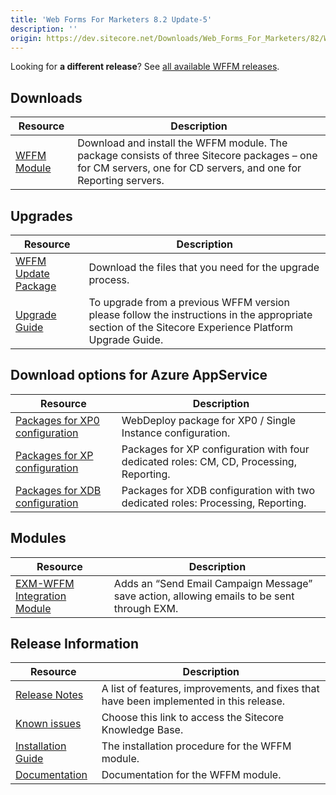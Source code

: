 ```yaml
---
title: 'Web Forms For Marketers 8.2 Update-5'
description: ''
origin: https://dev.sitecore.net/Downloads/Web_Forms_For_Marketers/82/Web_Forms_For_Marketers_82_Update5
---
```


  <Alert variant='warning' mb={4}>
    <AlertIcon />


Looking for **a different release**? See [all available WFFM releases](/downloads/Web_Forms_For_Marketers).

  </Alert>


## Downloads

| Resource                                                                                                                                                                                                                        | Description                                                                                                                                                    |
| ------------------------------------------------------------------------------------------------------------------------------------------------------------------------------------------------------------------------------- | -------------------------------------------------------------------------------------------------------------------------------------------------------------- |
| [WFFM Module](https://scdp.blob.core.windows.net/downloads/Web%20Forms%20For%20Marketers/82/Web%20Forms%20For%20Marketers%2082%20Update5/Secure/Web%20Forms%20for%20Marketers%208.2.5%20rev.%20170807%20NOT%20SC%20PACKAGE.zip) | Download and install the WFFM module. The package consists of three Sitecore packages – one for CM servers, one for CD servers, and one for Reporting servers. |

## Upgrades

| Resource                                                                                                                                                                                                                                    | Description                                                                                                                                          |
| ------------------------------------------------------------------------------------------------------------------------------------------------------------------------------------------------------------------------------------------- | ---------------------------------------------------------------------------------------------------------------------------------------------------- |
| [WFFM Update Package](https://scdp.blob.core.windows.net/downloads/Web%20Forms%20For%20Marketers/82/Web%20Forms%20For%20Marketers%2082%20Update5/Secure/Web%20Forms%20for%20Marketers%208.2.5%20upgrade%20package%20NOT%20SC%20PACKAGE.zip) | Download the files that you need for the upgrade process.                                                                                            |
| [Upgrade Guide](https://scdp.blob.core.windows.net/downloads/Web%20Forms%20For%20Marketers/82/Web%20Forms%20For%20Marketers%2082%20Update5/Secure/WFFM-82-Update-5-Upgrade-Guide.pdf)                                                       | To upgrade from a previous WFFM version please follow the instructions in the appropriate section of the Sitecore Experience Platform Upgrade Guide. |

## Download options for Azure AppService

| Resource                                                                                                                                                                                                                                               | Description                                                                             |
| ------------------------------------------------------------------------------------------------------------------------------------------------------------------------------------------------------------------------------------------------------ | --------------------------------------------------------------------------------------- |
| [Packages for XP0 configuration](https://scdp.blob.core.windows.net/downloads/Web%20Forms%20For%20Marketers/82/Web%20Forms%20For%20Marketers%2082%20Update5/Secure/Web%20Forms%20for%20Marketers%208.2%20rev.%20170807_single.scwdp.zip)               | WebDeploy package for XP0 / Single Instance configuration.                              |
| [Packages for XP configuration](<https://scdp.blob.core.windows.net/downloads/Web%20Forms%20For%20Marketers/82/Web%20Forms%20For%20Marketers%2082%20Update5/Secure/Web%20Forms%20for%20Marketers%208.2%20rev.%20170807%20(XP1%20WDP%20Packages).zip>)  | Packages for XP configuration with four dedicated roles: CM, CD, Processing, Reporting. |
| [Packages for XDB configuration](<https://scdp.blob.core.windows.net/downloads/Web%20Forms%20For%20Marketers/82/Web%20Forms%20For%20Marketers%2082%20Update5/Secure/Web%20Forms%20for%20Marketers%208.2%20rev.%20170807%20(xDB%20WDP%20Packages).zip>) | Packages for XDB configuration with two dedicated roles: Processing, Reporting.         |

## Modules

| Resource                                                                                                                                                                                              | Description                                                                                |
| ----------------------------------------------------------------------------------------------------------------------------------------------------------------------------------------------------- | ------------------------------------------------------------------------------------------ |
| [EXM-WFFM Integration Module](https://scdp.blob.core.windows.net/downloads/Web%20Forms%20For%20Marketers/82/Web%20Forms%20For%20Marketers%2082%20Update5/Secure/EXM-WFFM%202.0.0%20rev.%20170824.zip) | Adds an “Send Email Campaign Message” save action, allowing emails to be sent through EXM. |

## Release Information

| Resource                                                                                                                                                                                        | Description                                                                             |
| ----------------------------------------------------------------------------------------------------------------------------------------------------------------------------------------------- | --------------------------------------------------------------------------------------- |
| [Release Notes](/downloads/Web_Forms_For_Marketers/82/Web_Forms_For_Marketers_82_Update5/Release_Notes)                                                                                         | A list of features, improvements, and fixes that have been implemented in this release. |
| [Known issues](https://kb.sitecore.net/articles/631685)                                                                                                                                         | Choose this link to access the Sitecore Knowledge Base.                                 |
| [Installation Guide](https://scdp.blob.core.windows.net/downloads/Web%20Forms%20For%20Marketers/82/Web%20Forms%20For%20Marketers%2082%20Update5/Secure/WFFM-82-Update-5-Installation-Guide.pdf) | The installation procedure for the WFFM module.                                         |
| [Documentation](https://doc.sitecore.com/developers/82/web-forms-for-marketers/en/index-en.html)                                                                                                | Documentation for the WFFM module.                                                      |
